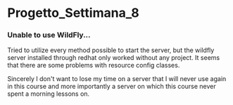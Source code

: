# Progetto_Settimana_8

### Unable to use WildFly...

Tried to utilize every method possible to start the server, but the wildfly server installed through redhat only worked without any project. 
It seems that there are some problems with resource config classes.

Sincerely I don't want to lose my time on a server that I will never use again in this course and more importantly a server on which  this course never spent a morning lessons on.
